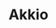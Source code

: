 ---
layout: aitool
title: Akkio 
siteurl: https://www.akkio.com/
image: assets/images/aitools/akkio.png
description: "Modern Business Runs on AI. Grow your business with data-driven decisions. Go from data to AI in 10
minutes — no code or data science skills required.<br>
Akkio has let us build and deploy predictive models with no code, in no time. We've used Akkio to improve the
performance of our internal processes: we can automate and improve decision making, saving time and improving results."
tags: [Programming, AI Tools]
category: coding
pricing: Free 
featured: false 
paidcustomer: false
---